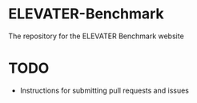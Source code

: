 # ELEVATER-Benchmark
The repository for the ELEVATER Benchmark website

# TODO
- Instructions for submitting pull requests and issues

